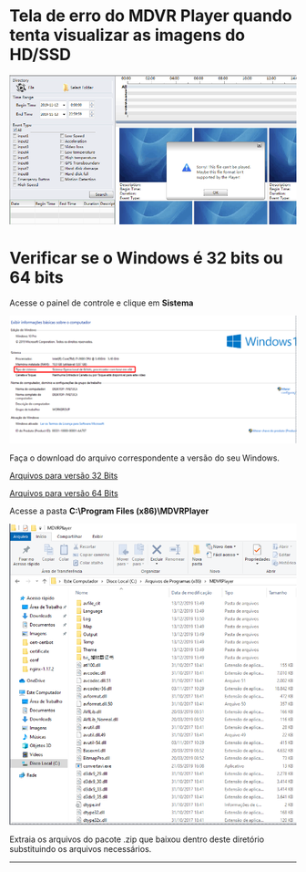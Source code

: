 # Tela de erro do MDVR Player quando tenta visualizar as imagens do HD/SSD

![erro](./error.png)

# Verificar se o Windows é 32 bits ou 64 bits

Acesse o painel de controle e clique em **Sistema**

![bits](./bits.png)

Faça o download do arquivo correspondente a versão do seu Windows.

[Arquivos para versão 32 Bits](https://storage.googleapis.com/v2tech/32-fix-mdvr-player.zip)

[Arquivos para versão 64 Bits](https://storage.googleapis.com/v2tech/64-fix-mdvr-player.zip)

Acesse a pasta **C:\Program Files (x86)\MDVRPlayer**

![folder](./folder-mdvrplayer.png)

Extraia os arquivos do pacote .zip que baixou dentro deste diretório substituindo os arquivos necessários.

---
